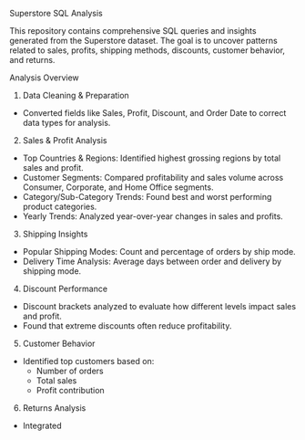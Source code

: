 Superstore SQL Analysis

This repository contains comprehensive SQL queries and insights generated from the Superstore dataset. The goal is to uncover patterns related to sales, profits, shipping methods, discounts, customer behavior, and returns.

Analysis Overview

1. Data Cleaning & Preparation
- Converted fields like Sales, Profit, Discount, and Order Date to correct data types for analysis.

2. Sales & Profit Analysis
- Top Countries & Regions: Identified highest grossing regions by total sales and profit.
- Customer Segments: Compared profitability and sales volume across Consumer, Corporate, and Home Office segments.
- Category/Sub-Category Trends: Found best and worst performing product categories.
- Yearly Trends: Analyzed year-over-year changes in sales and profits.

3. Shipping Insights
- Popular Shipping Modes: Count and percentage of orders by ship mode.
- Delivery Time Analysis: Average days between order and delivery by shipping mode.

4. Discount Performance
- Discount brackets analyzed to evaluate how different levels impact sales and profit.
- Found that extreme discounts often reduce profitability.

5. Customer Behavior
- Identified top customers based on:
  - Number of orders
  - Total sales
  - Profit contribution

6. Returns Analysis
- Integrated
